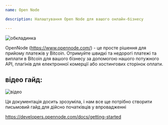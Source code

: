 ```yaml
---
name: Open Node

description: Налаштування Open Node для вашого онлайн-бізнесу

---
```


![обкладинка](assets/cover.webp)

OpenNode (https://www.opennode.com/) - це просте рішення для прийому платежів у Bitcoin. Отримуйте швидкі та недорогі платежі та виплати в Bitcoin для вашого бізнесу за допомогою нашого потужного API, плагінів для електронної комерції або хостингових сторінок оплати.

## відео гайд:

![відео](https://youtu.be/sKk1Crk8QPc)

Ця документація досить зрозуміла, і нам все ще потрібно створити письмовий гайд для дійсно початківців у впровадженні

https://developers.opennode.com/docs/getting-started